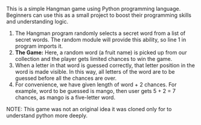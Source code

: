 This is a simple Hangman game using Python programming language. Beginners can use this as a small project to boost their programming skills and understanding logic.

1. The Hangman program randomly selects a secret word from a list of secret words. The random module will provide this ability, so line 1 in program imports it.
2. **The Game:** Here, a random word (a fruit name) is picked up from our collection and the player gets limited chances to win the game.
3. When a letter in that word is guessed correctly, that letter position in the word is made visible. In this way, all letters of the word are to be guessed before all the chances are over.
4. For convenience, we have given length of word + 2 chances. For example, word to be guessed is mango, then user gets 5 + 2 = 7 chances, as mango is a five-letter word.

NOTE:
This game was not an original idea it was cloned only for to understand python more deeply.